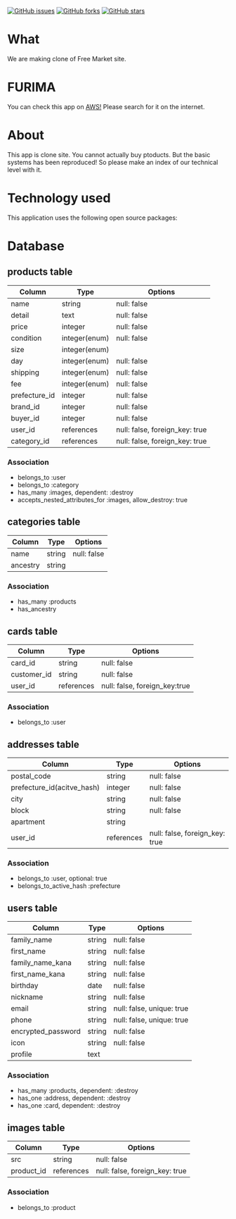 [![GitHub issues](https://img.shields.io/github/issues/akioyokota/mercari)](https://github.com/akioyokota/mercari/issues)
[![GitHub forks](https://img.shields.io/github/forks/akioyokota/mercari)](https://github.com/akioyokota/mercari/network)
[![GitHub stars](https://img.shields.io/github/stars/akioyokota/mercari)](https://github.com/akioyokota/mercari/stargazers)


# What
We are making clone of Free Market site.

# FURIMA
You can check this app on <a href="http://52.192.240.140/">AWS!</a>
Please search for it on the internet.

# About
This app is clone site. You cannot actually buy ptoducts. But the basic systems has been reproduced! So please make an index of our technical level with it.

# Technology used
This application uses the following open source packages:

# Database
## products table
|Column|Type|Options|
|------|----|-------|
|name|string|null: false|
|detail|text|null: false|
|price|integer|null: false|
|condition|integer(enum)|null: false|
|size|integer(enum)||
|day|integer(enum)|null: false|
|shipping|integer(enum)|null: false|
|fee|integer(enum)|null: false|
|prefecture_id|integer|null: false|
|brand_id|integer|null: false|
|buyer_id|integer|null: false|
|user_id|references|null: false, foreign_key: true|
|category_id|references|null: false, foreign_key: true|

### Association
- belongs_to :user
- belongs_to :category
- has_many :images, dependent: :destroy
- accepts_nested_attributes_for :images, allow_destroy: true


## categories table
|Column|Type|Options|
|------|----|-------|
|name|string|null: false|
|ancestry|string||

### Association
- has_many :products
- has_ancestry


## cards table
|Column|Type|Options|
|------|----|-------|
|card_id|string|null: false|
|customer_id|string|null: false|
|user_id|references|null: false, foreign_key:true|

### Association
- belongs_to :user


## addresses table
|Column|Type|Options|
|------|----|-------|
|postal_code|string|null: false|
|prefecture_id(acitve_hash)|integer|null: false|
|city|string|null: false|
|block|string|null: false|
|apartment|string||
|user_id|references|null: false, foreign_key: true|

### Association
- belongs_to :user, optional: true
- belongs_to_active_hash :prefecture


## users table
|Column|Type|Options|
|------|----|-------|
|family_name|string|null: false|
|first_name|string|null: false|
|family_name_kana|string|null: false|
|first_name_kana|string|null: false|
|birthday|date|null: false|
|nickname|string|null: false|
|email|string|null: false, unique: true|
|phone|string|null: false, unique: true|
|encrypted_password|string|null: false|
|icon|string|null: false|
|profile|text||

### Association
- has_many :products, dependent: :destroy
- has_one :address, dependent: :destroy
- has_one :card, dependent: :destroy


## images table
|Column|Type|Options|
|------|----|-------|
|src|string|null: false|
|product_id|references|null: false, foreign_key: true|

### Association
- belongs_to :product
